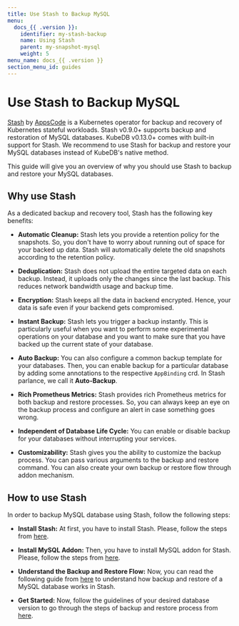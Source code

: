 ```yaml
---
title: Use Stash to Backup MySQL
menu:
  docs_{{ .version }}:
    identifier: my-stash-backup
    name: Using Stash
    parent: my-snapshot-mysql
    weight: 5
menu_name: docs_{{ .version }}
section_menu_id: guides
---
```


# Use Stash to Backup MySQL

[Stash](https://appscode.com/products/stash) by [AppsCode](https://appscode.com) is a Kubernetes operator for backup and recovery of Kubernetes stateful workloads. Stash v0.9.0+ supports backup and restoration of MySQL databases. KubeDB v0.13.0+ comes with built-in support for Stash. We recommend to use Stash for backup and restore your MySQL databases instead of KubeDB's native method.

This guide will give you an overview of why you should use Stash to backup and restore your MySQL databases.

## Why use Stash

As a dedicated backup and recovery tool, Stash has the following key benefits:

- **Automatic Cleanup:** Stash lets you provide a retention policy for the snapshots. So, you don't have to worry about running out of space for your backed up data. Stash will automatically delete the old snapshots according to the retention policy.

- **Deduplication:** Stash does not upload the entire targeted data on each backup. Instead, it uploads only the changes since the last backup. This reduces network bandwidth usage and backup time.

- **Encryption:** Stash keeps all the data in backend encrypted. Hence, your data is safe even if your backend gets compromised.

- **Instant Backup:** Stash lets you trigger a backup instantly. This is particularly useful when you want to perform some experimental operations on your database and you want to make sure that you have backed up the current state of your database.

- **Auto Backup:** You can also configure a common backup template for your databases. Then, you can enable backup for a particular database by adding some annotations to the respective `AppBinding` crd. In Stash parlance, we call it **Auto-Backup**.

- **Rich Prometheus Metrics:** Stash provides rich Prometheus metrics for both backup and restore processes. So, you can always keep an eye on the backup process and configure an alert in case something goes wrong.

- **Independent of Database Life Cycle:** You can enable or disable backup for your databases without interrupting your services.

- **Customizability:** Stash gives you the ability to customize the backup process. You can pass various arguments to the backup and restore command. You can also create your own backup or restore flow through addon mechanism.

## How to use Stash

In order to backup MySQL database using Stash, follow the following steps:

- **Install Stash:** At first, you have to install Stash. Please, follow the steps from [here](https://appscode.com/products/stash/latest/setup/install/).

- **Install MySQL Addon:** Then, you have to install MySQL addon for Stash. Please, follow the steps from [here](https://appscode.com/products/stash/latest/addons/mysql/setup/install/).

- **Understand the Backup and Restore Flow:** Now, you can read the following guide from [here](https://appscode.com/products/stash/latest/addons/mysql/overview/) to understand how backup and restore of a MySQL database works in Stash.

- **Get Started:** Now, follow the guidelines of your desired database version to go through the steps of backup and restore process from [here](https://appscode.com/products/stash/latest/addons/mysql/).
